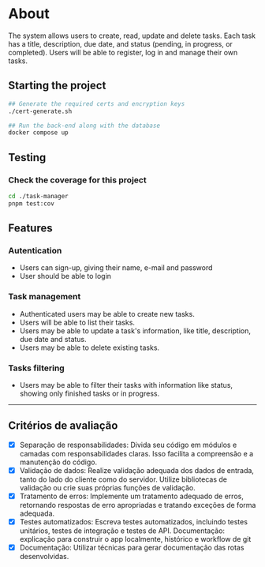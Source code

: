# About

The system allows users to create, read, update and delete tasks. Each task has a title, description, due date, and status (pending, in progress, or completed). Users will be able to register, log in and manage their own tasks.

## Starting the project

```bash
## Generate the required certs and encryption keys
./cert-generate.sh 

## Run the back-end along with the database
docker compose up
```

## Testing

### Check the coverage for this project
```bash
cd ./task-manager
pnpm test:cov 
```

## Features

### Autentication
  * Users can sign-up, giving their name, e-mail and password
  * User should be able to login

### Task management

  * Authenticated users may be able to create new tasks.
  * Users will be able to list their tasks.
  * Users may be able to update a task's information, like title, description, due date and status.
  * Users may be able to delete existing tasks.

### Tasks filtering

  * Users may be able to filter their tasks with information like status, showing only finished tasks or in progress.

----

## Critérios de avaliação

* [x] Separação de responsabilidades: Divida seu código em módulos e camadas com responsabilidades claras. Isso facilita a compreensão e a manutenção do código.
* [x] Validação de dados: Realize validação adequada dos dados de entrada, tanto do lado do cliente como do servidor. Utilize bibliotecas de validação ou crie suas próprias funções de validação.
* [x] Tratamento de erros: Implemente um tratamento adequado de erros, retornando respostas de erro apropriadas e tratando exceções de forma adequada.
* [x] Testes automatizados: Escreva testes automatizados, incluindo testes unitários, testes de integração e testes de API.
Documentação: explicação para construir o app localmente, histórico e workflow de git
* [x] Documentação: Utilizar técnicas para gerar documentação das rotas desenvolvidas. 
